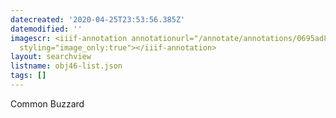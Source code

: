 ```yaml
---
datecreated: '2020-04-25T23:53:56.385Z'
datemodified: ''
imagescr: <iiif-annotation annotationurl="/annotate/annotations/0695ad8e-8750-11ea-afff-5254008afee6.json"
  styling="image_only:true"></iiif-annotation>
layout: searchview
listname: obj46-list.json
tags: []
---
```

Common Buzzard